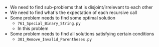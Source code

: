 
* We need to find sub-problems that is disjoint/irrelevant to each other
* We need to find what's the expectation of each recursive call
* Some problem needs to find some optimal solution
    * `761_Special_Binary_String.py`
    * In this problem
* Some problem needs to find all solutions satisfying certain conditions
    * `301_Remove_Invalid_Parentheses.py`
